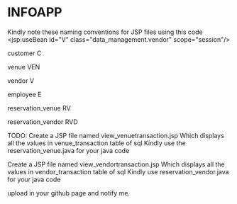# INFOAPP
Kindly note these naming conventions for JSP files using this code
<jsp:useBean id="V" class="data_management.vendor" scope="session"/>

customer C

venue VEN

vendor V

employee E

reservation_venue RV

reservation_vendor RVD

TODO:
Create a JSP file named view_venuetransaction.jsp
Which displays all the values in venue_transaction table of sql
Kindly use the reservation_venue.java for your java code

Create a JSP file named view_vendortransaction.jsp
Which displays all the values in vendor_transaction table of sql
Kindly use reservation_vendor.java for your java code

upload in your github page and notify me.
